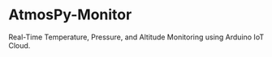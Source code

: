 # AtmosPy-Monitor
Real-Time Temperature, Pressure, and Altitude Monitoring using Arduino IoT Cloud.
